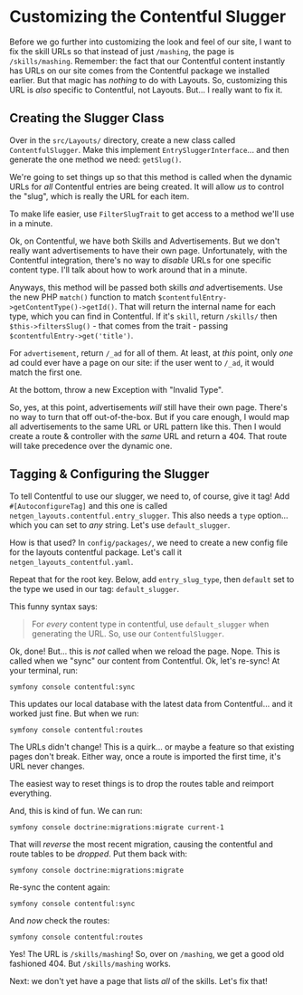 # Customizing the Contentful Slugger

Before we go further into customizing the look and feel of our site, I want to fix
the skill URLs so that instead of just `/mashing`, the page is `/skills/mashing`.
Remember: the fact that our Contentful content instantly has URLs on our site
comes from the Contentful package we installed earlier. But that magic has
*nothing* to do with Layouts. So, customizing this URL is *also* specific
to Contentful, not Layouts. But... I really want to fix it.

## Creating the Slugger Class

Over in the `src/Layouts/` directory, create a new class called `ContentfulSlugger`.
Make this implement `EntrySluggerInterface`... and then generate the one method
we need: `getSlug()`.

We're going to set things up so that this method is called when the dynamic URLs
for *all* Contentful entries are being created. It will allow *us* to control the
"slug", which is really the URL for each item.

To make life easier, use `FilterSlugTrait` to get access to a method we'll use in
a minute.

Ok, on Contentful, we have both Skills and Advertisements. But we don't really want
advertisements to have their own page. Unfortunately, with the Contentful integration,
there's no way to *disable* URLs for one specific content type. I'll talk about
how to work around that in a minute.

Anyways, this method will be passed both skills *and* advertisements. Use the new
PHP `match()` function to match `$contentfulEntry->getContentType()->getId()`.
That will return the internal name for each type, which you can find in Contentful.
If it's `skill`, return `/skills/` then `$this->filtersSlug()` - that comes from
the trait - passing `$contentfulEntry->get('title')`.

For `advertisement`, return `/_ad` for all of them. At least, at *this* point,
only *one* ad could ever have a page on our site: if the user went to `/_ad`,
it would match the first one.

At the bottom, throw a new Exception with "Invalid Type".

So, yes, at this point, advertisements *will* still have their own page. There's
no way to turn that off out-of-the-box. But if you care enough, I would map all
advertisements to the same URL or URL pattern like this. Then I would create a
route & controller with the *same* URL and return a 404. That route will take
precedence over the dynamic one.

## Tagging & Configuring the Slugger

To tell Contentful to use our slugger, we need to, of course, give it tag! Add
`#[AutoconfigureTag]` and this one is called `netgen_layouts.contentful.entry_slugger`.
This also needs a `type` option... which you can set to *any* string. Let's use
`default_slugger`.

How is that used? In `config/packages/`, we need to create a new config file for
the layouts contentful package. Let's call it `netgen_layouts_contentful.yaml`.

Repeat that for the root key. Below, add `entry_slug_type`, then `default` set
to the type we used in our tag: `default_slugger`.

This funny syntax says:

> For *every* content type in contentful, use `default_slugger` when generating
> the URL. So, use our `ContentfulSlugger`.

Ok, done! But... this is *not* called when we reload the page. Nope. This is called
when we "sync" our content from Contentful. Ok, let's re-sync! At your terminal,
run:

```terminal
symfony console contentful:sync
```

This updates our local database with the latest data from Contentful... and it
worked just fine. But when we run:

```terminal
symfony console contentful:routes
```

The URLs didn't change! This is a quirk... or maybe a feature so that existing
pages don't break. Either way, once a route is imported the first time, it's URL
never changes.

The easiest way to reset things is to drop the routes table and reimport everything.

And, this is kind of fun. We can run:

```terminal
symfony console doctrine:migrations:migrate current-1
```

That will *reverse* the most recent migration, causing the contentful and route
tables to be *dropped*. Put them back with:

```terminal
symfony console doctrine:migrations:migrate
```

Re-sync the content again:

```terminal-silent
symfony console contentful:sync
```

And *now* check the routes:

```terminal-silent
symfony console contentful:routes
```

Yes! The URL is `/skills/mashing`! So, over on `/mashing`, we get a good old
fashioned 404. But `/skills/mashing` works.

Next: we don't yet have a page that lists *all* of the skills. Let's fix that!
